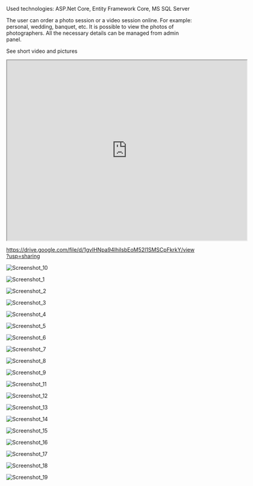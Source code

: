Used technologies: ASP.Net Core, Entity Framework Core, MS SQL Server

The user can order a photo session or a video session online. For example: personal, wedding, banquet, etc.
It is possible to view the photos of photographers.
All the necessary details can be managed from admin panel.

See short video and pictures

<iframe src="https://drive.google.com/file/d/1gvIHNpa94IhilsbEoM52I1SMSCpFkrkY/preview" width="640" height="480" allow="autoplay"></iframe>

https://drive.google.com/file/d/1gvIHNpa94IhilsbEoM52I1SMSCpFkrkY/view?usp=sharing

![Screenshot_10](https://github.com/inatsvlishvili/Photography_Blog/assets/116165810/e776a0f3-8e91-4092-a3b1-a0ba8b702a0d)

![Screenshot_1](https://github.com/inatsvlishvili/Photography_Blog/assets/116165810/b21b9b34-b195-4a6f-95c8-6800aa6648a2)

![Screenshot_2](https://github.com/inatsvlishvili/Photography_Blog/assets/116165810/e57912d0-b5cf-4404-b8e6-1b49e1b394ae)

![Screenshot_3](https://github.com/inatsvlishvili/Photography_Blog/assets/116165810/a5b5df95-92f7-4f59-98df-85b2e6defe8d)

![Screenshot_4](https://github.com/inatsvlishvili/Photography_Blog/assets/116165810/510decf3-a85b-438f-b21d-0367aa7e8235)

![Screenshot_5](https://github.com/inatsvlishvili/Photography_Blog/assets/116165810/78de3bf2-46ec-49a8-ae93-28bf6514420f)

![Screenshot_6](https://github.com/inatsvlishvili/Photography_Blog/assets/116165810/c49a9f6e-13c0-46a5-96f0-253e44acf3b9)

![Screenshot_7](https://github.com/inatsvlishvili/Photography_Blog/assets/116165810/e6230e4d-1598-4c2f-899e-e6df783270b5)

![Screenshot_8](https://github.com/inatsvlishvili/Photography_Blog/assets/116165810/06c861db-9dd6-4db8-9b4a-08f6afc25849)

![Screenshot_9](https://github.com/inatsvlishvili/Photography_Blog/assets/116165810/f2ff1765-8e21-4943-afba-4c9713ce0f6a)

![Screenshot_11](https://github.com/inatsvlishvili/Photography_Blog/assets/116165810/d9dff55e-8778-47ad-9f9b-c07f973f288f)

![Screenshot_12](https://github.com/inatsvlishvili/Photography_Blog/assets/116165810/b8f7e57e-970f-444f-8732-4e9f1f852c3b)

![Screenshot_13](https://github.com/inatsvlishvili/Photography_Blog/assets/116165810/f6f8659e-3829-46e5-8119-d6ca04161f04)

![Screenshot_14](https://github.com/inatsvlishvili/Photography_Blog/assets/116165810/9e5a93ec-a3e3-44ed-b074-396193e9281b)

![Screenshot_15](https://github.com/inatsvlishvili/Photography_Blog/assets/116165810/edc2ea04-c058-4728-a2ee-be432f461ba1)

![Screenshot_16](https://github.com/inatsvlishvili/Photography_Blog/assets/116165810/f161f836-6a1a-4744-b2a3-301008edf5dd)

![Screenshot_17](https://github.com/inatsvlishvili/Photography_Blog/assets/116165810/1829ee59-a357-42a8-97db-002aad4d8f6b)

![Screenshot_18](https://github.com/inatsvlishvili/Photography_Blog/assets/116165810/38c520fd-ef86-4c22-afc6-e5705645ef67)

![Screenshot_19](https://github.com/inatsvlishvili/Photography_Blog/assets/116165810/afd7e5a2-e152-4718-b521-b82195d384bb)
























